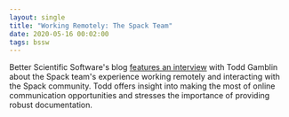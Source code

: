 ```yaml
---
layout: single
title: "Working Remotely: The Spack Team"
date: 2020-05-16 00:02:00
tags: bssw
---
```


Better Scientific Software's blog [features an interview](https://bssw.io/blog_posts/working-remotely-the-spack-team) with Todd Gamblin about the Spack team's experience working remotely and interacting with the Spack community. Todd offers insight into making the most of online communication opportunities and stresses the importance of providing robust documentation.
